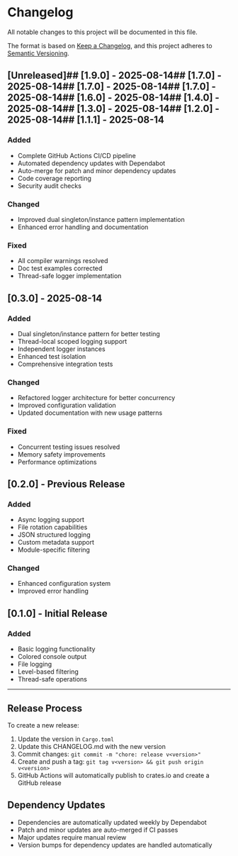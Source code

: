 # Changelog

All notable changes to this project will be documented in this file.

The format is based on [Keep a Changelog](https://keepachangelog.com/en/1.0.0/),
and this project adheres to [Semantic Versioning](https://semver.org/spec/v2.0.0.html).

## [Unreleased]## [1.9.0] - 2025-08-14## [1.7.0] - 2025-08-14## [1.7.0] - 2025-08-14## [1.7.0] - 2025-08-14## [1.6.0] - 2025-08-14## [1.4.0] - 2025-08-14## [1.3.0] - 2025-08-14## [1.2.0] - 2025-08-14## [1.1.1] - 2025-08-14

### Added
- Complete GitHub Actions CI/CD pipeline
- Automated dependency updates with Dependabot
- Auto-merge for patch and minor dependency updates
- Code coverage reporting
- Security audit checks

### Changed
- Improved dual singleton/instance pattern implementation
- Enhanced error handling and documentation

### Fixed
- All compiler warnings resolved
- Doc test examples corrected
- Thread-safe logger implementation

## [0.3.0] - 2025-08-14

### Added
- Dual singleton/instance pattern for better testing
- Thread-local scoped logging support
- Independent logger instances
- Enhanced test isolation
- Comprehensive integration tests

### Changed
- Refactored logger architecture for better concurrency
- Improved configuration validation
- Updated documentation with new usage patterns

### Fixed
- Concurrent testing issues resolved
- Memory safety improvements
- Performance optimizations

## [0.2.0] - Previous Release

### Added
- Async logging support
- File rotation capabilities
- JSON structured logging
- Custom metadata support
- Module-specific filtering

### Changed
- Enhanced configuration system
- Improved error handling

## [0.1.0] - Initial Release

### Added
- Basic logging functionality
- Colored console output
- File logging
- Level-based filtering
- Thread-safe operations

---

## Release Process

To create a new release:

1. Update the version in `Cargo.toml`
2. Update this CHANGELOG.md with the new version
3. Commit changes: `git commit -m "chore: release v<version>"`
4. Create and push a tag: `git tag v<version> && git push origin v<version>`
5. GitHub Actions will automatically publish to crates.io and create a GitHub release

## Dependency Updates

- Dependencies are automatically updated weekly by Dependabot
- Patch and minor updates are auto-merged if CI passes
- Major updates require manual review
- Version bumps for dependency updates are handled automatically
